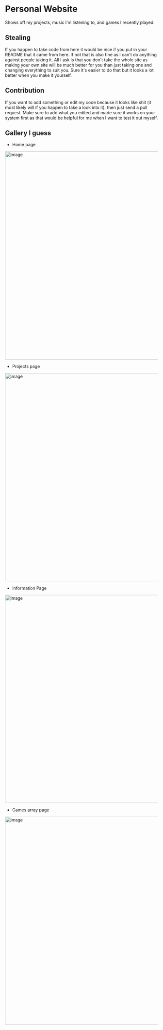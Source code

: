 # Personal Website
Shows off my projects, music I'm listening to, and games I recently played.

## Stealing
If you happen to take code from here it would be nice if you put in your README that it came from here. If not that is also fine as I can't do anything against people taking it. All I ask is that you don't take the whole site as making your own site will be much better for you than just taking one and changing everything to suit you. Sure it's easier to do that but it looks a lot better when you make it yourself. 

## Contribution
If you want to add something or edit my code because it looks like shit (it most likely will if you happen to take a look into it), then just send a pull request. Make sure to add what you edited and made sure it works on your system first as that would be helpful for me when I want to test it out myself.

## Gallery I guess

- Home page
<img width="1360" height="685" alt="image" src="https://github.com/user-attachments/assets/90a28a11-29d6-49d3-8cd4-ae80cf8b3a8f" />

- Projects page
<img width="1360" height="685" alt="image" src="https://github.com/user-attachments/assets/591ba651-0b3b-464a-b6eb-5845303a5d6a" />

- Information Page
<img width="1360" height="685" alt="image" src="https://github.com/user-attachments/assets/868cdd4d-fcda-4ad6-a23e-9f1f0ff56ef2" />

- Games array page
<img width="1360" height="685" alt="image" src="https://github.com/user-attachments/assets/02d6aba2-1328-43e7-9f19-e638f32354da" />
